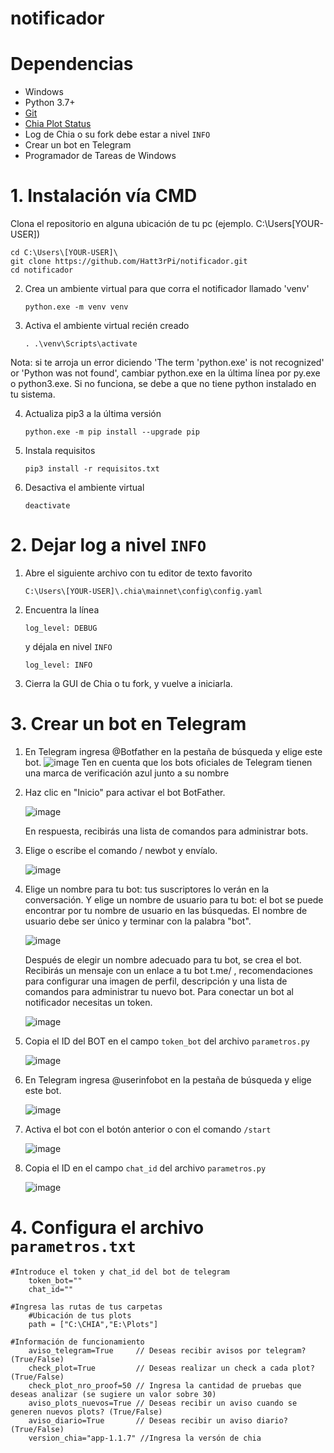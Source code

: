 # notificador

# Dependencias

- Windows
- Python 3.7+
- [Git](https://git-scm.com/downloads)
- [Chia Plot Status](https://github.com/grayfallstown/Chia-Plot-Status)
- Log de Chia o su fork debe estar a nivel `INFO`
- Crear un bot en Telegram
- Programador de Tareas de Windows


# 1. Instalación vía CMD

Clona el repositorio en alguna ubicación de tu pc (ejemplo. C:\Users\[YOUR-USER]\)

    cd C:\Users\[YOUR-USER]\
    git clone https://github.com/Hatt3rPi/notificador.git
    cd notificador

2. Crea un ambiente virtual para que corra el notificador llamado 'venv'

     `python.exe -m venv venv `

3. Activa el ambiente virtual recién creado

     `. .\venv\Scripts\activate `

Nota: si te arroja un error diciendo 'The term 'python.exe' is not recognized' or 'Python was not found', cambiar python.exe en la última línea por py.exe o python3.exe. Si no funciona, se debe a que no tiene python instalado en tu sistema.


4. Actualiza pip3 a la última versión

     `python.exe -m pip install --upgrade pip `

5. Instala requisitos

     `pip3 install -r requisitos.txt `

6. Desactiva el ambiente virtual

     `deactivate `
     
# 2. Dejar log a nivel `INFO`

1. Abre el siguiente archivo con tu editor de texto favorito
    ```
    C:\Users\[YOUR-USER]\.chia\mainnet\config\config.yaml
    ```
    
3. Encuentra la línea 
    ```
    log_level: DEBUG
    ```
    y déjala en nivel `INFO` 
    ```
    log_level: INFO
    ```
4. Cierra la GUI de Chia o tu fork, y vuelve a iniciarla.

# 3. Crear un bot en Telegram
1. En Telegram ingresa @Botfather en la pestaña de búsqueda y elige este bot.
    ![image](https://user-images.githubusercontent.com/11076084/124400069-d7c05c80-dced-11eb-97e9-8ce1afbc60b3.png)
    Ten en cuenta que los bots oficiales de Telegram tienen una marca de verificación azul junto a su nombre

2. Haz clic en "Inicio" para activar el bot BotFather.

    ![image](https://user-images.githubusercontent.com/11076084/124400089-f888b200-dced-11eb-824b-71233aacbd70.png)
    
    En respuesta, recibirás una lista de comandos para administrar bots.
    
3. Elige o escribe el comando / newbot y envíalo.

    ![image](https://user-images.githubusercontent.com/11076084/124400097-0807fb00-dcee-11eb-80be-79ab60df8067.png)
    
4. Elige un nombre para tu bot: tus suscriptores lo verán en la conversación. Y elige un nombre de usuario para tu bot: el bot se puede encontrar por tu nombre de usuario en las búsquedas. El nombre de usuario debe ser único y terminar con la palabra "bot".

    ![image](https://user-images.githubusercontent.com/11076084/124400108-16561700-dcee-11eb-97c7-d05b31cc84ba.png)
    
    Después de elegir un nombre adecuado para tu bot, se crea el bot. Recibirás un mensaje con un enlace a tu bot t.me/ <nombre de usuario del bot>, recomendaciones para configurar una imagen de perfil, descripción y una lista de comandos para administrar tu nuevo bot.
    Para conectar un bot al notificador necesitas un token. 
    
    ![image](https://user-images.githubusercontent.com/11076084/124400122-469db580-dcee-11eb-9bfe-e61937bdfb2b.png)
    
5. Copia el ID del BOT en el campo `token_bot` del archivo `parametros.py`
    
    ![image](https://user-images.githubusercontent.com/11076084/124400179-a1371180-dcee-11eb-9c5c-550dec41980b.png)

6. En Telegram ingresa @userinfobot en la pestaña de búsqueda y elige este bot.
    
    ![image](https://user-images.githubusercontent.com/11076084/124400281-3df9af00-dcef-11eb-8976-1fb5e024149e.png)
    
7. Activa el bot con el botón anterior o con el comando `/start`
    
    ![image](https://user-images.githubusercontent.com/11076084/124400297-59fd5080-dcef-11eb-8f53-f3e576bfaaae.png)
    
8. Copia el ID en el campo `chat_id` del archivo `parametros.py`
    
    ![image](https://user-images.githubusercontent.com/11076084/124400341-a6489080-dcef-11eb-88ca-4359c40ec39a.png)

# 4. Configura el archivo `parametros.txt`
    #Introduce el token y chat_id del bot de telegram
        token_bot=""
        chat_id=""
        
    #Ingresa las rutas de tus carpetas
        #Ubicación de tus plots
        path = ["C:\CHIA","E:\Plots"]

    #Información de funcionamiento
        aviso_telegram=True     // Deseas recibir avisos por telegram? (True/False)
        check_plot=True         // Deseas realizar un check a cada plot? (True/False)
        check_plot_nro_proof=50 // Ingresa la cantidad de pruebas que deseas analizar (se sugiere un valor sobre 30)    
        aviso_plots_nuevos=True // Deseas recibir un aviso cuando se generen nuevos plots? (True/False)
        aviso_diario=True       // Deseas recibir un aviso diario? (True/False)
        version_chia="app-1.1.7" //Ingresa la versón de chia
